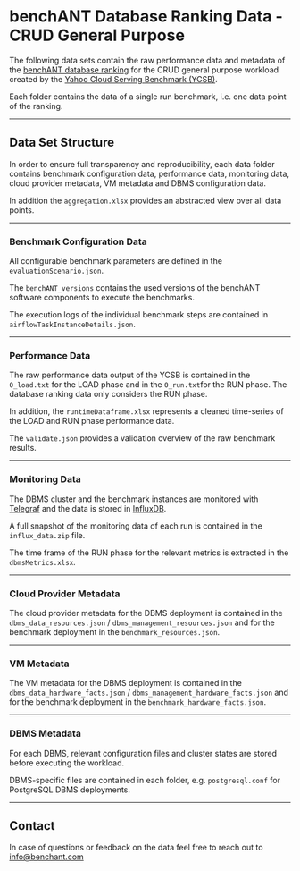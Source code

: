 # benchANT Database Ranking Data - CRUD General Purpose  

The following data sets contain the raw performance data and metadata of the [benchANT database ranking](https://benchant.com/ranking/database-ranking) for the CRUD general purpose workload created by the [Yahoo Cloud Serving Benchmark (YCSB)](https://github.com/brianfrankcooper/YCSB). 


Each folder contains the data of a single run benchmark, i.e. one data point of the ranking. 

***

## Data Set Structure


In order to ensure full transparency and reproducibility,  each data folder contains benchmark configuration data,  performance data, monitoring data, cloud provider metadata, VM metadata and DBMS configuration data.

In addition the `aggregation.xlsx` provides an abstracted view over all data points.  

***

### Benchmark Configuration Data

All configurable benchmark parameters are defined in the `evaluationScenario.json`.

The `benchANT_versions` contains the used versions of the benchANT software components to execute the benchmarks. 

The execution logs of the individual benchmark steps are contained in `airflowTaskInstanceDetails.json`. 

***

### Performance Data

The raw performance data output of the YCSB is contained in the `0_load.txt`  for the LOAD phase and in the `0_run.txt`for the RUN phase. The database ranking data only considers the RUN phase. 

In addition, the `runtimeDataframe.xlsx` represents a cleaned time-series of the LOAD and RUN phase performance data. 

The `validate.json` provides a validation overview of the raw benchmark results.  


***

### Monitoring Data

The DBMS cluster and the benchmark instances are monitored with [Telegraf](https://github.com/influxdata/telegraf) and the data is stored in [InfluxDB](https://github.com/influxdata/influxdb). 

A full snapshot of the monitoring data of each run is contained in the  `influx_data.zip` file.

The time frame of the RUN phase for the relevant metrics is extracted in the `dbmsMetrics.xlsx`.

*** 

### Cloud Provider Metadata

The cloud provider metadata for the DBMS deployment is contained in the `dbms_data_resources.json` / `dbms_management_resources.json` and for the benchmark deployment in the `benchmark_resources.json`. 


*** 

### VM Metadata

The VM metadata for the DBMS deployment is contained in the `dbms_data_hardware_facts.json` / `dbms_management_hardware_facts.json` and for the benchmark deployment in the `benchmark_hardware_facts.json`.  


*** 

### DBMS Metadata

For each DBMS, relevant configuration files and cluster states are stored before executing the workload. 

DBMS-specific files are contained in each folder, e.g. `postgresql.conf` for PostgreSQL DBMS deployments. 

*** 


## Contact

In case of questions or feedback on the data feel free to reach out to info@benchant.com